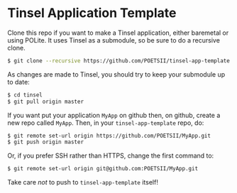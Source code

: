 # Tinsel Application Template

Clone this repo if you want to make a Tinsel application, either
baremetal or using POLite.  It uses Tinsel as a submodule, so be sure
to do a recursive clone.

```bash
$ git clone --recursive https://github.com/POETSII/tinsel-app-template
```

As changes are made to Tinsel, you should try to keep your submodule
up to date:

```bash
$ cd tinsel
$ git pull origin master
```

If you want put your application `MyApp` on github then, on github,
create a new repo called `MyApp`.  Then, in your `tinsel-app-template`
repo, do:

```bash
$ git remote set-url origin https://github.com/POETSII/MyApp.git
$ git push origin master
```

Or, if you prefer SSH rather than HTTPS, change the first command to:

```bash
$ git remote set-url origin git@github.com:POETSII/MyApp.git
```

Take care *not* to push to `tinsel-app-template` itself!
